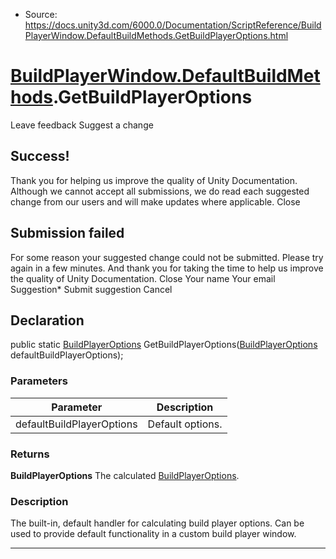 * Source: https://docs.unity3d.com/6000.0/Documentation/ScriptReference/BuildPlayerWindow.DefaultBuildMethods.GetBuildPlayerOptions.html

#  [BuildPlayerWindow.DefaultBuildMethods](https://docs.unity3d.com/6000.0/Documentation/ScriptReference/BuildPlayerWindow.DefaultBuildMethods.html).GetBuildPlayerOptions
Leave feedback
Suggest a change
## Success!
Thank you for helping us improve the quality of Unity Documentation. Although we cannot accept all submissions, we do read each suggested change from our users and will make updates where applicable.
Close
## Submission failed
For some reason your suggested change could not be submitted. Please <a>try again</a> in a few minutes. And thank you for taking the time to help us improve the quality of Unity Documentation.
Close
Your name Your email Suggestion* Submit suggestion
Cancel
## Declaration
public static [BuildPlayerOptions](https://docs.unity3d.com/6000.0/Documentation/ScriptReference/BuildPlayerOptions.html) GetBuildPlayerOptions([BuildPlayerOptions](https://docs.unity3d.com/6000.0/Documentation/ScriptReference/BuildPlayerOptions.html) defaultBuildPlayerOptions); 
### Parameters
Parameter | Description  
---|---  
defaultBuildPlayerOptions | Default options.  
### Returns
**BuildPlayerOptions** The calculated [BuildPlayerOptions](https://docs.unity3d.com/6000.0/Documentation/ScriptReference/BuildPlayerOptions.html). 
### Description
The built-in, default handler for calculating build player options. Can be used to provide default functionality in a custom build player window.
* * *

